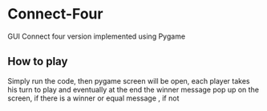 # Connect-Four

GUI Connect four version implemented using Pygame

## How to play
Simply run the code, then pygame screen will be open, each player takes his turn to play and eventually at the end the winner message pop up on the screen, if there is a winner or equal message , if not 



